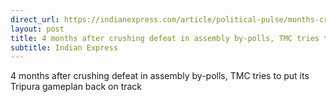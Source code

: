 ```yaml
---
direct_url: https://indianexpress.com/article/political-pulse/months-crushing-defeat-assembly-by-polls-tmc-tripura-gameplan-8268425/
layout: post
title: 4 months after crushing defeat in assembly by-polls, TMC tries to put its Tripura gameplan back on track
subtitle: Indian Express
---
```


4 months after crushing defeat in assembly by-polls, TMC tries to put its Tripura gameplan back on track